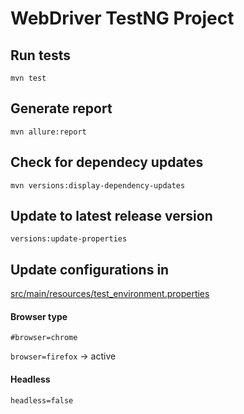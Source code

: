 # WebDriver TestNG Project

## Run tests

`mvn test`

## Generate report

`mvn allure:report`

## Check for dependecy updates

`mvn versions:display-dependency-updates`

## Update to latest release version

`versions:update-properties`

## Update configurations in 
[src/main/resources/test_environment.properties](src/main/resources/test_environment.properties)

#### Browser type
`#browser=chrome`

`browser=firefox` -> active

#### Headless
`headless=false`

